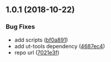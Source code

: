 <a name="1.0.1"></a>
## 1.0.1 (2018-10-22)


### Bug Fixes

* add scripts ([bf0a891](https://github.com/softwaregroup-bg/ut-unittest/commit/bf0a891))
* add ut-tools dependency ([4687ec4](https://github.com/softwaregroup-bg/ut-unittest/commit/4687ec4))
* repo url ([7021e3f](https://github.com/softwaregroup-bg/ut-unittest/commit/7021e3f))



